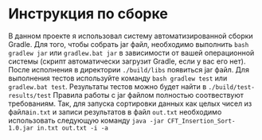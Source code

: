 Инструкция по сборке
======================
В данном проекте я использовал систему автоматизированной сборки Gradle.
Для того, чтобы собрать jar файл, необходимо выполнить `bash gradlew jar` или `gradlew.bat jar` в зависимости от вашей
операционной системы (скрипт автоматически загрузит Gradle, если у вас его нет). После исполнения в директории
 `./build/libs` появиться jar файл. Для выполнения тестов используйте команду `bash gradlew test` или `gradlew.bat test`.
 Результаты тестов можно будет найти в `./build/test-results/test`
Правила работы с jar файлом полностью соотвествуют требованиям. Так, для запуска сортировки данных как 
целых чисел из файла`in.txt` и записи результатов в файл `out.txt` необходимо использовать следующую
команду `java -jar CFT_Insertion_Sort-1.0.jar in.txt out.txt -i -a`

